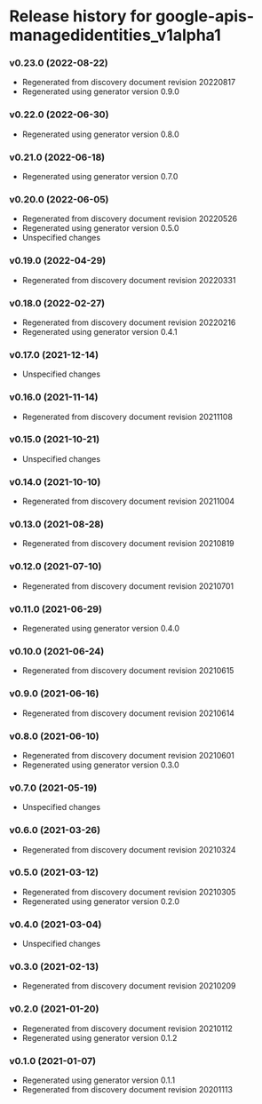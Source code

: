 # Release history for google-apis-managedidentities_v1alpha1

### v0.23.0 (2022-08-22)

* Regenerated from discovery document revision 20220817
* Regenerated using generator version 0.9.0

### v0.22.0 (2022-06-30)

* Regenerated using generator version 0.8.0

### v0.21.0 (2022-06-18)

* Regenerated using generator version 0.7.0

### v0.20.0 (2022-06-05)

* Regenerated from discovery document revision 20220526
* Regenerated using generator version 0.5.0
* Unspecified changes

### v0.19.0 (2022-04-29)

* Regenerated from discovery document revision 20220331

### v0.18.0 (2022-02-27)

* Regenerated from discovery document revision 20220216
* Regenerated using generator version 0.4.1

### v0.17.0 (2021-12-14)

* Unspecified changes

### v0.16.0 (2021-11-14)

* Regenerated from discovery document revision 20211108

### v0.15.0 (2021-10-21)

* Unspecified changes

### v0.14.0 (2021-10-10)

* Regenerated from discovery document revision 20211004

### v0.13.0 (2021-08-28)

* Regenerated from discovery document revision 20210819

### v0.12.0 (2021-07-10)

* Regenerated from discovery document revision 20210701

### v0.11.0 (2021-06-29)

* Regenerated using generator version 0.4.0

### v0.10.0 (2021-06-24)

* Regenerated from discovery document revision 20210615

### v0.9.0 (2021-06-16)

* Regenerated from discovery document revision 20210614

### v0.8.0 (2021-06-10)

* Regenerated from discovery document revision 20210601
* Regenerated using generator version 0.3.0

### v0.7.0 (2021-05-19)

* Unspecified changes

### v0.6.0 (2021-03-26)

* Regenerated from discovery document revision 20210324

### v0.5.0 (2021-03-12)

* Regenerated from discovery document revision 20210305
* Regenerated using generator version 0.2.0

### v0.4.0 (2021-03-04)

* Unspecified changes

### v0.3.0 (2021-02-13)

* Regenerated from discovery document revision 20210209

### v0.2.0 (2021-01-20)

* Regenerated from discovery document revision 20210112
* Regenerated using generator version 0.1.2

### v0.1.0 (2021-01-07)

* Regenerated using generator version 0.1.1
* Regenerated from discovery document revision 20201113

